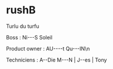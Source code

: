 # rushB
Turlu du turfu

Boss :
Ni---S Soleil

Product owner :
AU----t Qu---IN\n

Techniciens :
A--Die M---N |
J--es |
Tony

